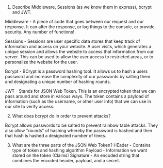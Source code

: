<!-- Answers to the Short Answer Essay Questions go here -->

1.  Describe Middleware, Sessions (as we know them in express), bcrypt and JWT.

Middleware - A piece of code that goes between our request and our response. It can alter the response, or log things to the console, or provide security. Any number of functions!

Sessions - Sessions are user specific data stores that keep track of information and access on your website. A user visits, which generates a unique session and allows the website to access that information from our server. This can be used to allow the user access to restricted areas, or to personalize the website for the user.

Bcrypt - BCrypt is a password hashing tool. It allows us to hash a users password and increase the complexity of our passwords by salting them and designating a unique number of hashing rounds.

JWT - Stands for JSON Web Token. This is an encrypted token that we can pass around and store in various ways. The token contains a payload of information (such as the username, or other user info) that we can use in our site to verify access.

2.  What does bcrypt do in order to prevent attacks?

Bcrypt allows passwords to be salted to prevent rainbow table attacks. They also allow "rounds" of hashing whereby the password is hashed and then that hash is hashed a designated number of times.

3.  What are the three parts of the JSON Web Token?
    HEader - Contains type of token and hashing algorithm
    Payload - Information we want stored on the token (Claims)
    Signature - An encoded string that combines the encoded header, payload, and a secret.

